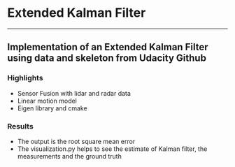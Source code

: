 
# Extended Kalman Filter #
------------------------------------------------------------------------------------


## Implementation of an Extended Kalman Filter using data and skeleton from Udacity Github ##


### Highlights ###
* Sensor Fusion with lidar and radar data
* Linear motion model
* Eigen library and cmake

### Results ###

* The output is the root square mean error 
* The visualization.py helps to see the estimate of Kalman filter, the measurements and the ground truth
